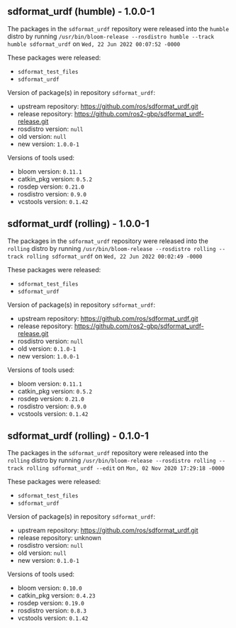 ## sdformat_urdf (humble) - 1.0.0-1

The packages in the `sdformat_urdf` repository were released into the `humble` distro by running `/usr/bin/bloom-release --rosdistro humble --track humble sdformat_urdf` on `Wed, 22 Jun 2022 00:07:52 -0000`

These packages were released:
- `sdformat_test_files`
- `sdformat_urdf`

Version of package(s) in repository `sdformat_urdf`:

- upstream repository: https://github.com/ros/sdformat_urdf.git
- release repository: https://github.com/ros2-gbp/sdformat_urdf-release.git
- rosdistro version: `null`
- old version: `null`
- new version: `1.0.0-1`

Versions of tools used:

- bloom version: `0.11.1`
- catkin_pkg version: `0.5.2`
- rosdep version: `0.21.0`
- rosdistro version: `0.9.0`
- vcstools version: `0.1.42`


## sdformat_urdf (rolling) - 1.0.0-1

The packages in the `sdformat_urdf` repository were released into the `rolling` distro by running `/usr/bin/bloom-release --rosdistro rolling --track rolling sdformat_urdf` on `Wed, 22 Jun 2022 00:02:49 -0000`

These packages were released:
- `sdformat_test_files`
- `sdformat_urdf`

Version of package(s) in repository `sdformat_urdf`:

- upstream repository: https://github.com/ros/sdformat_urdf.git
- release repository: https://github.com/ros2-gbp/sdformat_urdf-release.git
- rosdistro version: `null`
- old version: `0.1.0-1`
- new version: `1.0.0-1`

Versions of tools used:

- bloom version: `0.11.1`
- catkin_pkg version: `0.5.2`
- rosdep version: `0.21.0`
- rosdistro version: `0.9.0`
- vcstools version: `0.1.42`


## sdformat_urdf (rolling) - 0.1.0-1

The packages in the `sdformat_urdf` repository were released into the `rolling` distro by running `/usr/bin/bloom-release --rosdistro rolling --track rolling sdformat_urdf --edit` on `Mon, 02 Nov 2020 17:29:18 -0000`

These packages were released:
- `sdformat_test_files`
- `sdformat_urdf`

Version of package(s) in repository `sdformat_urdf`:

- upstream repository: https://github.com/ros/sdformat_urdf.git
- release repository: unknown
- rosdistro version: `null`
- old version: `null`
- new version: `0.1.0-1`

Versions of tools used:

- bloom version: `0.10.0`
- catkin_pkg version: `0.4.23`
- rosdep version: `0.19.0`
- rosdistro version: `0.8.3`
- vcstools version: `0.1.42`


